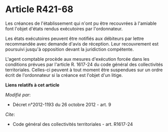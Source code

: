 # Article R421-68

Les créances de l'établissement qui n'ont pu être recouvrées à l'amiable font l'objet d'états rendus exécutoires par
l'ordonnateur.

Les états exécutoires peuvent être notifiés aux débiteurs par lettre recommandée avec demande d'avis de réception. Leur
recouvrement est poursuivi jusqu'à opposition devant la juridiction compétente.

L'agent comptable procède aux mesures d'exécution forcée dans les conditions prévues par l'article R. 1617-24 du code général
des collectivités territoriales. Celles-ci peuvent à tout moment être suspendues sur un ordre écrit de l'ordonnateur si la
créance est l'objet d'un litige.

**Liens relatifs à cet article**

_Modifié par_:

  - Décret n°2012-1193 du 26 octobre 2012 - art. 9

_Cite_:

  - Code général des collectivités territoriales - art. R1617-24
